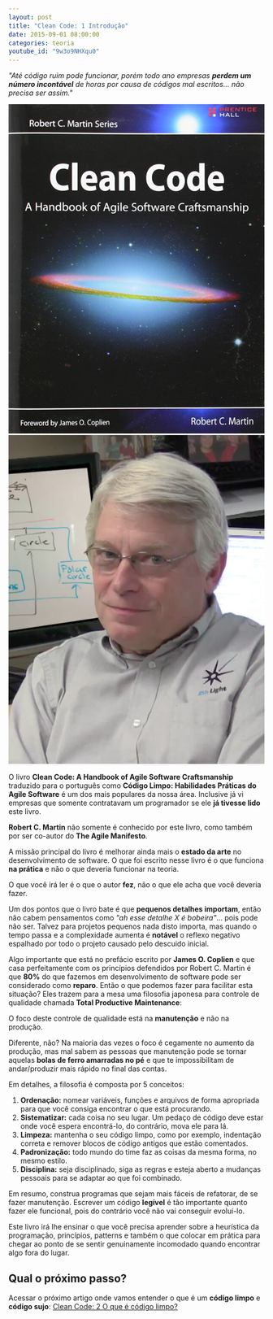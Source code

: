```yaml
---
layout: post
title: "Clean Code: 1 Introdução"
date: 2015-09-01 08:00:00
categories: teoria
youtube_id: "9w3o9NHXqu0"
---
```


<div class="post-impact-1">
    <p><i>"Até código ruim pode funcionar, porém todo ano empresas <strong>perdem um número incontável</strong> de horas por causa de códigos mal escritos... não precisa ser assim."</i></p>
</div>

<div class="post-impact-1">
    <div class="container-fluid">
        <div class="row">
            <div class="col-xs-6">
                <img src="/images/posts/clean-code-1-introducao/clean-code-capa-ingles.jpg" title="Capa do livro Clean Code em inglês" class="shadow-3">
            </div>
            <div class="col-xs-6">
                <img src="/images/galeria/robert-c-martin.jpg" title="Robert C. Martin - Autor do Clean Code" class="shadow-3">
            </div>
        </div>
    </div>
</div>

O livro **Clean Code: A Handbook of Agile Software Craftsmanship** traduzido para o português como **Código Limpo: Habilidades Práticas do Agile Software** é um dos mais populares da nossa área. Inclusive já vi empresas que somente contratavam um programador se ele **já tivesse lido** este livro.

**Robert C. Martin** não somente é conhecido por este livro, como também por ser co-autor do **The Agile Manifesto**.

A missão principal do livro é melhorar ainda mais o **estado da arte** no desenvolvimento de software. O que foi escrito nesse livro é o que funciona **na prática** e não o que deveria funcionar na teoria.


<div class="post-impact-1">
    <p>O que você irá ler é o que o autor <strong>fez</strong>, não o que ele acha que você deveria fazer.</p>
</div>

Um dos pontos que o livro bate é que **pequenos detalhes importam**, então não cabem pensamentos como *"ah esse detalhe X é bobeira"*... pois pode não ser. Talvez para projetos pequenos nada disto importa, mas quando o tempo passa e a complexidade aumenta é **notável** o reflexo negativo espalhado por todo o projeto causado pelo descuido inicial.

Algo importante que está no prefácio escrito por **James O. Coplien** e que casa perfeitamente com os princípios defendidos por Robert C. Martin é que **80%** do que fazemos em desenvolvimento de software pode ser considerado como **reparo**. Então o que podemos fazer para facilitar esta situação? Eles trazem para a mesa uma filosofia japonesa para controle de qualidade chamada **Total Productive Maintenance**:

<div class="post-impact-1">
    <p>O foco deste controle de qualidade está na <strong>manutenção</strong> e não na produção.</p>
</div>

Diferente, não? Na maioria das vezes o foco é cegamente no aumento da produção, mas mal sabem as pessoas que manutenção pode se tornar aquelas **bolas de ferro amarradas no pé** e que te impossibilitam de andar/produzir mais rápido no final das contas.

Em detalhes, a filosofia é composta por 5 conceitos:

1. **Ordenação:** nomear variáveis, funções e arquivos de forma apropriada para que você consiga encontrar o que está procurando.
2. **Sistematizar:** cada coisa no seu lugar. Um pedaço de código deve estar onde você espera encontrá-lo, do contrário, mova ele para lá.
3. **Limpeza:** mantenha o seu código limpo, como por exemplo, indentação correta e remover blocos de código antigos que estão comentados.
4. **Padronização:** todo mundo do time faz as coisas da mesma forma, no mesmo estilo.
5. **Disciplina:** seja disciplinado, siga as regras e esteja aberto a mudanças pessoais para se adaptar ao que foi combinado.

Em resumo, construa programas que sejam mais fáceis de refatorar, de se fazer manutenção. Escrever um código **legível** é tão importante quanto fazer ele funcional, pois do contrário você não vai conseguir evoluí-lo.

Este livro irá lhe ensinar o que você precisa aprender sobre a heurística da programação, princípios, patterns e também o que colocar em prática para chegar ao ponto de se sentir genuinamente incomodado quando encontrar algo fora do lugar. 

## Qual o próximo passo?

Acessar o próximo artigo onde vamos entender o que é um **código limpo** e **código sujo**: <a href="/blog/teoria/clean-code-2-o-que-e-codigo-limpo/">Clean Code: 2 O que é código limpo?</a>
